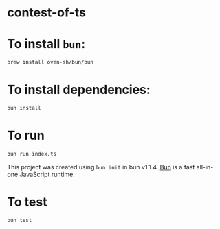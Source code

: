 # contest-of-ts

# To install `bun`:
```bash
brew install oven-sh/bun/bun
```

# To install dependencies:

```bash
bun install
```

# To run

```bash
bun run index.ts
```

This project was created using `bun init` in bun v1.1.4. [Bun](https://bun.sh) is a fast all-in-one JavaScript runtime.

# To test
```bash
bun test
```